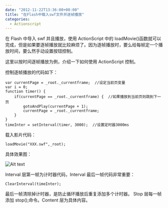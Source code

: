 ```yaml
---
date: "2012-11-22T13:36:00+00:00"
title: "在Flash中载入swf文件并逐帧播放"
categories:
  - Actionscript
---
```


在 Flash 中导入 swf 并且播放，使用 ActionScript 中的 loadMovie()函数就可以完成，但是如果要逐帧播放就比较麻烦了。因为逐帧播放时，要么给每帧定一个播放时间，要么然手动设置按钮控制。

这里以按时间逐帧播放为例，介绍一下如何使用 ActionScript 控制。

控制逐帧播放的代码如下：

    var currentPage = _root._currentframe;  //设定当前页变量
    var i = 0;
    function timer() {
    	if(currentPage == _root._currentframe) {  //如果播放到当前页则跳到下一页
    		gotoAndPlay(currentPage + 1);
    		currentPage = _root._currentframe;
    	}
    }
    timeInter = setInterval(timer, 3000);  //设置定时器3000ms

载入影片代码：

    loadMovie("XXX.swf",_root);

具体效果图：

![Alt text](/images/flash.png)

Interval 层第一帧为计时器代码，Interval 最后一帧代码非常重要：

    ClearInterval(timeInter);

最后一帧清除掉计时器，是防止循环播放后重复添加多个计时器。
Stop 层每一帧添加 stop();命令。Content 层为具体内容。
